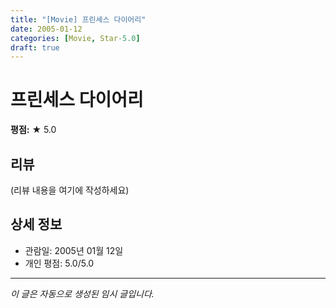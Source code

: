 ```yaml
---
title: "[Movie] 프린세스 다이어리"
date: 2005-01-12
categories: [Movie, Star-5.0]
draft: true
---
```


# 프린세스 다이어리

**평점:** ★ 5.0

## 리뷰

(리뷰 내용을 여기에 작성하세요)

## 상세 정보

- 관람일: 2005년 01월 12일
- 개인 평점: 5.0/5.0

---

*이 글은 자동으로 생성된 임시 글입니다.*
